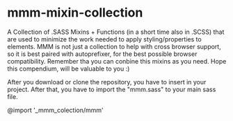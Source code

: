 # mmm-mixin-collection
A Collection of .SASS Mixins + Functions (in a short time also in .SCSS) that are used to minimize the work needed to apply styling/properties to elements. MMM is not just a collection to help with cross browser support, so it is best paired with autoprefixer, for the best possible browser compatibility. Remember tha you can conbine this mixins as you need. Hope this compendium, will be valuable to you :)

After you download or clone the repository, you have to insert in your project. 
After that, you have to import the "mmm.sass" to your main sass file.

@import '_mmm_colection/mmm'
